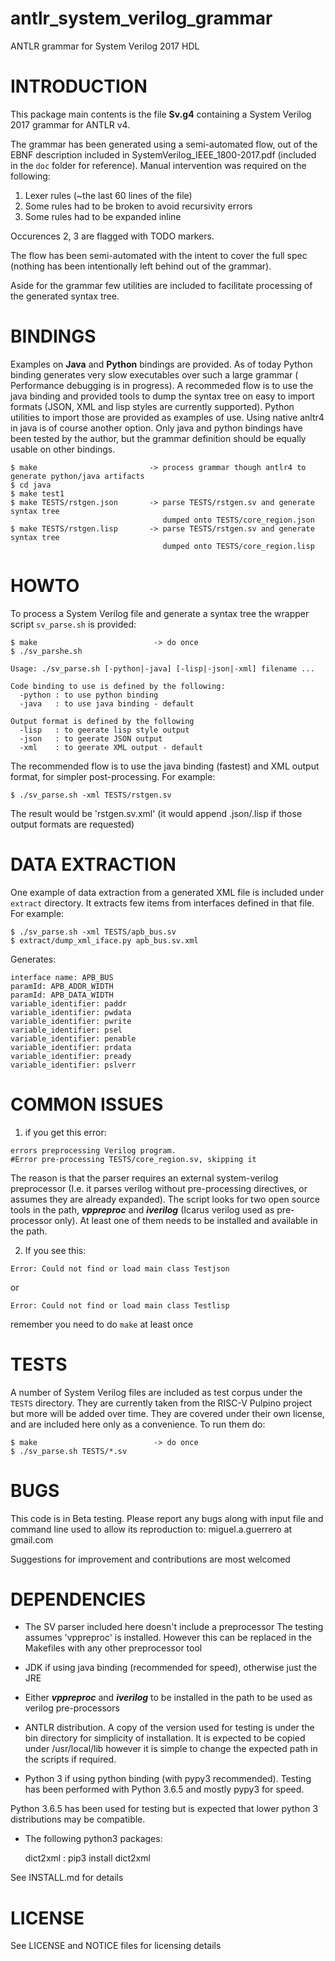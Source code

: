# antlr_system_verilog_grammar
ANTLR grammar for System Verilog 2017 HDL


# INTRODUCTION

This package main contents is the file **Sv.g4** containing a 
System Verilog 2017 grammar for ANTLR v4.

The grammar has been generated using a semi-automated flow, out of the
EBNF description included in SystemVerilog_IEEE_1800-2017.pdf (included
in the ```doc``` folder for reference). Manual intervention was required on the following:

   1. Lexer rules (~the last 60 lines of the file)
   2. Some rules had to be broken to avoid recursivity errors
   3. Some rules had to be expanded inline

Occurences 2, 3 are flagged with TODO markers.

The flow has been semi-automated with the intent to cover the full
spec (nothing has been intentionally left behind out of the grammar).

Aside for the grammar few utilities are included to facilitate processing of the generated syntax tree.

# BINDINGS

Examples on **Java** and **Python** bindings are provided. As of today Python
binding generates very slow executables over such a large grammar (
Performance debugging is in progress). A recommeded flow is to use
the java binding and provided tools to dump the syntax tree on easy 
to import formats (JSON, XML and lisp styles are currently supported). Python 
utilities to import those are provided as examples of use. Using native anltr4 in java is of
course another option. Only java and python bindings have been tested by the author, but the 
grammar definition should be equally usable on other bindings.

    $ make                         -> process grammar though antlr4 to generate python/java artifacts
    $ cd java                      
    $ make test1
    $ make TESTS/rstgen.json       -> parse TESTS/rstgen.sv and generate syntax tree 
                                      dumped onto TESTS/core_region.json
    $ make TESTS/rstgen.lisp       -> parse TESTS/rstgen.sv and generate syntax tree 
                                      dumped onto TESTS/core_region.lisp

# HOWTO

To process a System Verilog file and generate a syntax tree the wrapper script ```sv_parse.sh``` is provided:

    $ make                          -> do once
    $ ./sv_parshe.sh
    
    Usage: ./sv_parse.sh [-python|-java] [-lisp|-json|-xml] filename ...

    Code binding to use is defined by the following:
      -python : to use python binding
      -java   : to use java binding - default

    Output format is defined by the following
      -lisp   : to geerate lisp style output
      -json   : to geerate JSON output
      -xml    : to geerate XML output - default


The recommended flow is to use the java binding (fastest) and XML output format, for simpler post-processing. For example:

    $ ./sv_parse.sh -xml TESTS/rstgen.sv 
    
 The result would be 'rstgen.sv.xml' (it would append .json/.lisp if those output formats are requested)
   
# DATA EXTRACTION

One example of data extraction from a generated XML file is included under ```extract``` directory. It extracts few items from interfaces defined in that file. For example:

    $ ./sv_parse.sh -xml TESTS/apb_bus.sv
    $ extract/dump_xml_iface.py apb_bus.sv.xml

Generates:

```
interface name: APB_BUS
paramId: APB_ADDR_WIDTH
paramId: APB_DATA_WIDTH
variable_identifier: paddr
variable_identifier: pwdata
variable_identifier: pwrite
variable_identifier: psel
variable_identifier: penable
variable_identifier: prdata
variable_identifier: pready
variable_identifier: pslverr
```
   
# COMMON ISSUES

1. if you get this error:

```
errors preprocessing Verilog program.
#Error pre-processing TESTS/core_region.sv, skipping it
```

The reason is that the parser requires an external system-verilog preprocessor (I.e. it parses verilog without pre-processing directives, or assumes they are  already expanded). The script looks for two open source tools in the path, ***vppreproc*** and ***iverilog*** (Icarus verilog used as pre-processor only). At least one of them needs to be installed and available in the path.

2. If you see this:

```
Error: Could not find or load main class Testjson
```

or

    Error: Could not find or load main class Testlisp

remember you need to do ```make``` at least once


# TESTS

A number of System Verilog files are included as test corpus under the ```TESTS``` directory. They are currently
taken from the RISC-V Pulpino project but more will be added over time. They are covered
under their own license, and are included here only as a convenience. To run them do:


    $ make                          -> do once
    $ ./sv_parse.sh TESTS/*.sv

# BUGS

This code is in Beta testing. Please report any bugs along with input file and command line used to allow its reproduction to: miguel.a.guerrero at gmail.com

Suggestions for improvement and contributions are most welcomed

# DEPENDENCIES

- The SV parser included here doesn't include a preprocessor
The testing assumes 'vppreproc' is installed. However this can
be replaced in the Makefiles with any other preprocessor tool

- JDK if using java binding (recommended for speed), otherwise 
just the JRE

- Either ***vppreproc*** and ***iverilog***  to be installed in the path to be
used as verilog pre-processors

- ANTLR distribution. A copy of the version used for testing is under the 
bin directory for simplicity of installation. It is expected to be 
copied under /usr/local/lib however it is simple to change the expected
path in the scripts if required.

- Python 3 if using python binding (with pypy3 recommended). Testing has
been performed with Python 3.6.5 and mostly pypy3 for speed.

Python 3.6.5 has been used for testing but is expected that lower
python 3 distributions may be compatible. 

- The following python3 packages:

  dict2xml : pip3 install dict2xml

See INSTALL.md for details

# LICENSE

See LICENSE and NOTICE files for licensing details

